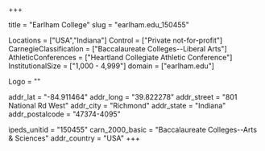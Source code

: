 
+++

title = "Earlham College"
slug = "earlham.edu_150455"

Locations = ["USA","Indiana"]
Control = ["Private not-for-profit"]
CarnegieClassification = ["Baccalaureate Colleges--Liberal Arts"]
AthleticConferences = ["Heartland Collegiate Athletic Conference"]
InstitutionalSize = ["1,000 - 4,999"]
domain = ["earlham.edu"]

Logo = ""

addr_lat = "-84.911464"
addr_long = "39.822278"
addr_street = "801 National Rd West"
addr_city = "Richmond"
addr_state = "Indiana"
addr_postalcode = "47374-4095"

ipeds_unitid = "150455"
carn_2000_basic = "Baccalaureate Colleges--Arts & Sciences"
addr_country = "USA"
+++
    
